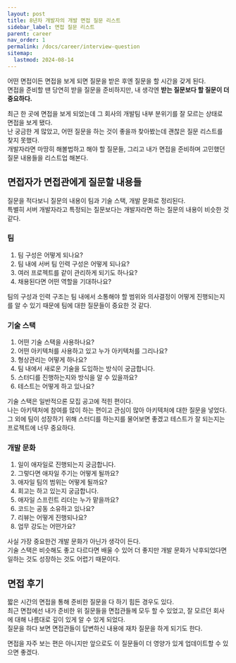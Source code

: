 ```yaml
---
layout: post
title: 8년차 개발자의 개발 면접 질문 리스트
sidebar_label: 면접 질문 리스트
parent: career
nav_order: 1
permalink: /docs/career/interview-question
sitemap:
  lastmod: 2024-08-14
---
```


어떤 면접이든 면접을 보게 되면 질문을 받은 후엔 질문을 할 시간을 갖게 된다.  
면접을 준비할 땐 당연히 받을 질문을 준비하지만, 내 생각엔 **받는 질문보다 할 질문이 더 중요하다.**  

최근 한 곳에 면접을 보게 되었는데 그 회사의 개발팀 내부 분위기를 잘 모르는 상태로 면접을 보게 됐다.  
난 궁금한 게 많았고, 어떤 질문을 하는 것이 좋을까 찾아봤는데 괜찮은 질문 리스트를 찾지 못했다.  
개발자라면 마땅히 해볼법하고 해야 할 질문들, 그리고 내가 면접을 준비하며 고민했던 질문 내용들을 리스트업 해본다.

## 면접자가 면접관에게 질문할 내용들

질문을 적다보니 질문의 내용이 팀과 기술 스택, 개발 문화로 정리된다.  
특별히 서버 개발자라고 특정되는 질문보다는 개발자라면 하는 질문의 내용이 비슷한 것 같다.

### 팀

1. 팀 구성은 어떻게 되나요?
2. 팀 내에 서버 팀 인력 구성은 어떻게 되나요?
3. 여러 프로젝트를 같이 관리하게 되기도 하나요?
4. 채용된다면 어떤 역할을 기대하나요?

팀의 구성과 인력 구조는 팀 내에서 소통해야 할 범위와 의사결정이 어떻게 진행되는지를 알 수 있기 때문에 팀에 대한 질문들이 중요한 것 같다.  

### 기술 스택

1. 어떤 기술 스택을 사용하나요?
2. 어떤 아키텍처를 사용하고 있고 누가 아키텍처를 그리나요?
3. 형상관리는 어떻게 하나요?
4. 팀 내에서 새로운 기술을 도입하는 방식이 궁금합니다.
5. 스터디를 진행하는지와 방식을 알 수 있을까요?
6. 테스트는 어떻게 하고 있나요?

기술 스택은 일반적으론 모집 공고에 적힌 편이다.  
나는 아키텍처에 참여를 많이 하는 편이고 관심이 많아 아키텍처에 대한 질문을 넣었다.  
그 외에 팀이 성장하기 위해 스터디를 하는지를 물어보면 좋겠고 테스트가 잘 되는지는 프로젝트에 너무 중요하다.

### 개발 문화

1. 일이 애자일로 진행되는지 궁금합니다.
2. 그렇다면 애자일 주기는 어떻게 될까요?
3. 애자일 팀의 범위는 어떻게 될까요?
4. 회고는 하고 있는지 궁금합니다.
5. 애자일 스프린트 리더는 누가 맡을까요?
6. 코드는 공동 소유하고 있나요?
7. 리뷰는 어떻게 진행되나요?
8. 업무 강도는 어떤가요?

사실 가장 중요한건 개발 문화가 아닌가 생각이 든다.  
기술 스택은 비슷해도 좋고 다르다면 배울 수 있어 더 좋지만 개발 문화가 낙후되었다면 일하는 것도 성장하는 것도 어렵기 때문이다.  


## 면접 후기

짧은 시간의 면접을 통해 준비한 질문을 다 하기 힘든 경우도 있다.  
최근 면접에선 내가 준비한 위 질문들을 면접관들께 모두 할 수 있었고, 잘 모르던 회사에 대해 나름대로 깊이 있게 알 수 있게 되었다.  
질문을 하다 보면 면접관들이 답변하신 내용에 재차 질문을 하게 되기도 한다.  

면접을 자주 보는 편은 아니지만 앞으로도 이 질문들이 더 영양가 있게 업데이트할 수 있으면 좋겠다.  